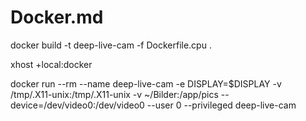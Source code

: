 # Docker.md

docker build -t deep-live-cam -f Dockerfile.cpu .

xhost +local:docker

docker run --rm --name deep-live-cam -e DISPLAY=$DISPLAY -v /tmp/.X11-unix:/tmp/.X11-unix -v ~/Bilder:/app/pics --device=/dev/video0:/dev/video0 --user 0 --privileged deep-live-cam
